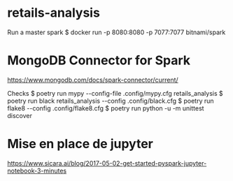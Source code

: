 # retails-analysis

Run a master spark
$ docker run -p 8080:8080 -p 7077:7077 bitnami/spark


# MongoDB Connector for Spark
https://www.mongodb.com/docs/spark-connector/current/


Checks
$ poetry run mypy --config-file .config/mypy.cfg retails_analysis
$ poetry run black retails_analysis --config .config/black.cfg
$ poetry run flake8 --config .config/flake8.cfg
$ poetry run python -u -m unittest discover


# Mise en place de jupyter

https://www.sicara.ai/blog/2017-05-02-get-started-pyspark-jupyter-notebook-3-minutes